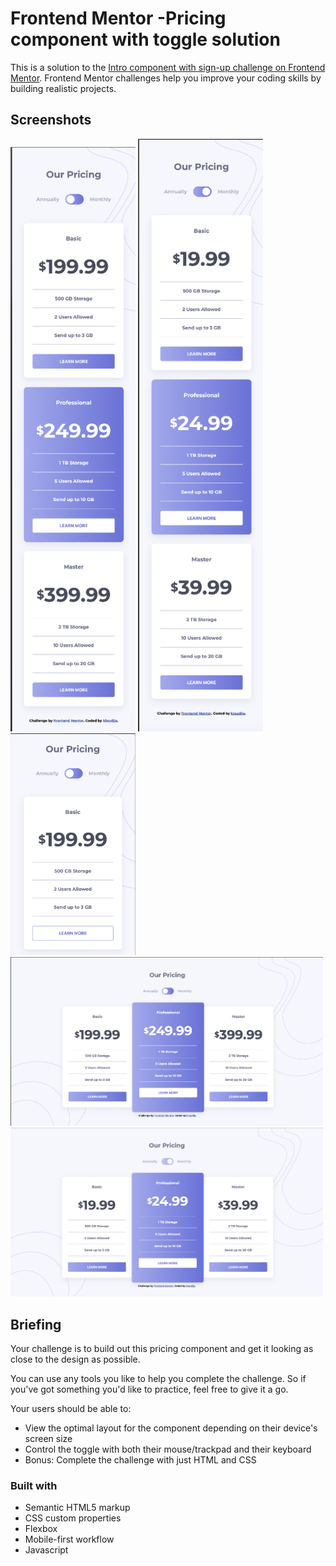 
# Frontend Mentor -Pricing component with toggle solution

This is a solution to the [Intro component with sign-up challenge on Frontend Mentor](https://www.frontendmentor.io/challenges/pricing-component-with-toggle-8vPwRMIC). Frontend Mentor challenges help you improve your coding skills by building realistic projects. 

## Screenshots

<img src="images/moba.png" width="200px" alt="#"> <img src="images/mobm.png" width="200px" alt="#"> <img src="images/mob.png" width="200px" alt="#"> 
<img src="images/deska.png" width="500px" alt="#">  <img src="images/deskm.png" width="500px" alt="#"> 
 


## Briefing

Your challenge is to build out this pricing component and get it looking as close to the design as possible.

You can use any tools you like to help you complete the challenge. So if you've got something you'd like to practice, feel free to give it a go.

Your users should be able to:

- View the optimal layout for the component depending on their device's screen size
- Control the toggle with both their mouse/trackpad and their keyboard
- Bonus: Complete the challenge with just HTML and CSS


### Built with

- Semantic HTML5 markup
- CSS custom properties
- Flexbox
- Mobile-first workflow
- Javascript
